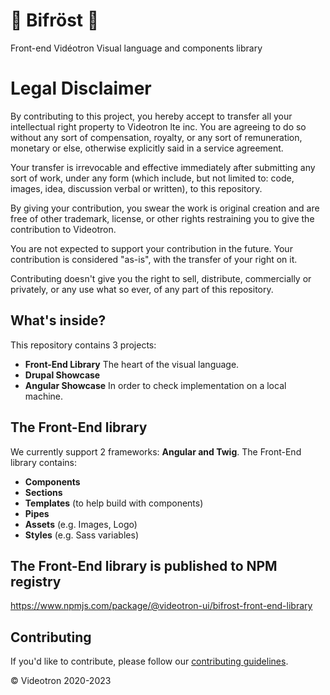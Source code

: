 # 🌈 Bifröst 🌈
Front-end Vidéotron Visual language and components library

# Legal Disclaimer
By contributing to this project, you hereby accept to transfer all your intellectual right property to Videotron lte inc. You are agreeing to do so without any sort of compensation, royalty, or any sort of remuneration, monetary or else, otherwise explicitly said in a service agreement.

Your transfer is irrevocable and effective immediately after submitting any sort of work, under any form (which include, but not limited to: code, images, idea, discussion verbal or written), to this repository.

By giving your contribution, you swear the work is original creation and are free of other trademark, license, or other rights restraining you to give the contribution to Videotron.

You are not expected to support your contribution in the future. Your contribution is considered "as-is", with the transfer of your right on it.

Contributing doesn't give you the right to sell, distribute, commercially or privately, or any use what so ever, of any part of this repository.

## What's inside?

This repository contains 3 projects:
- **Front-End Library**
The heart of the visual language.
- **Drupal Showcase**
- **Angular Showcase**
In order to check implementation on a local machine.


## The Front-End library

We currently support 2 frameworks: **Angular and Twig**.
The Front-End library contains:
- **Components**
- **Sections**
- **Templates** (to help build with components)
- **Pipes**
- **Assets** (e.g. Images, Logo)
- **Styles** (e.g. Sass variables)


## The Front-End library is published to NPM registry
https://www.npmjs.com/package/@videotron-ui/bifrost-front-end-library



## Contributing

If you'd like to contribute, please follow our [contributing guidelines](CONTRIBUTING.mdx).

© Videotron 2020-2023